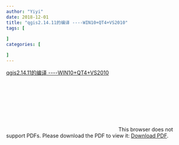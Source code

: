 ```yaml
---
author: "Yiyi"
date: 2018-12-01
title: "qgis2.14.11的编译 ----WIN10+QT4+VS2010"
tags: [
 
]
categories: [

]
---
```

[qgis2.14.11的编译 ----WIN10+QT4+VS2010](https://github.com/Braveoneone/Braveoneone.github.io/blob/master/static/GIS1.1.pdf)
<object data="https://github.com/Braveoneone/Braveoneone.github.io/blob/master/static/GIS1.1.pdf" type="application/pdf" width="700px" height="700px"> 
    <embed src="https://github.com/Braveoneone/Braveoneone.github.io/blob/master/static/GIS1.1.pdf"> 
     This browser does not support PDFs. Please download the PDF to view it: <a href="https://github.com/Braveoneone/Braveoneone.github.io/blob/master/static/GIS1.1.pdf">Download PDF</a>.</p> 
    </embed> 
</object> 
